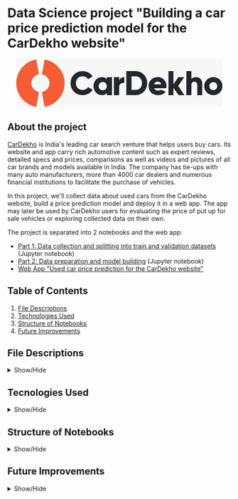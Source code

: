 # Data Science project "Building a car price prediction model for the CarDekho website"
<p align="center">
  <img src="https://github.com/ZaikaBohdan/ds_car_price_proj/blob/main/imgs/car_dekho.jpg?raw=true" />
</p>

## About the project
[CarDekho](https://www.cardekho.com/) is India's leading car search venture that helps users buy cars. Its website and app carry rich automotive content such as expert reviews, detailed specs and prices, comparisons as well as videos and pictures of all car brands and models available in India. The company has tie-ups with many auto manufacturers, more than 4000 car dealers and numerous financial institutions to facilitate the purchase of vehicles.

In this project, we'll collect data about used cars from the CarDekho website, build a price prediction model and deploy it in a web app. The app may later be used by CarDekho users for evaluating the price of put up for sale vehicles or exploring collected data on their own.

The project is separated into 2 notebooks and the web app:
* [Part 1: Data collection and splitting into train and validation datasets](https://nbviewer.org/github/ZaikaBohdan/ds_car_price_proj/blob/main/car_price_part_1.ipynb) (Jupyter notebook)
* [Part 2: Data preparation and model building](https://nbviewer.org/github/ZaikaBohdan/ds_car_price_proj/blob/main/car_price_part_2.ipynb) (Jupyter notebook)
* [Web App "Used car price prediction for the CarDekho website"](https://share.streamlit.io/zaikabohdan/ds_car_price_proj/main/app/app.py)

## Table of Contents
1. [File Descriptions](#File_Description)
2. [Technologies Used](#Technologies_Used)    
3. [Structure of Notebooks](#Structure_of_Notebooks)
4. [Future Improvements](#Future_Improvements)

## File Descriptions
<details>
<a name="File_Description"></a>
<summary>Show/Hide</summary>
<br>

* **[app](https://github.com/ZaikaBohdan/ds_car_price_proj/tree/main/app)**: folder containing files for creating the [web app](https://share.streamlit.io/zaikabohdan/ds_car_price_proj/main/app/app.py)
  * **app.py**: file with code related to app interface
  * **func.py**: file with code related to data processing and predicting car prices
  * **requirements.txt**: file with list of required Python lybraries for the web app 
* **[data](https://github.com/ZaikaBohdan/ds_car_price_proj/tree/main/data)**: folder containing all data files
  * **Car details v3.csv**: [Vehicle dataset](https://www.kaggle.com/nehalbirla/vehicle-dataset-from-cardekho?select=Car+details+v3.csv) from Kaggle
  * **Cardekho_Extract.csv**: [Used Car Prices in India](https://www.kaggle.com/saisaathvik/used-cars-dataset-from-cardekhocom?select=Cardekho_Extract.csv) dataset from Kaggle
  * **train.csv**, **valid.csv**: splitted pre-cleaned (with methods that don't cause data leakage) data, result of the first notebook  [Part 1: Data collection and splitting into train and validation datasets](https://nbviewer.org/github/ZaikaBohdan/ds_car_price_proj/blob/main/car_price_part_2.ipynb)
  * **clean_train.csv**: cleaned train dataset used for model building
  * **valid_without_price.csv**: validation dataset without car price column (*selling_price_inr*)
* **[imgs](https://github.com/ZaikaBohdan/ds_car_price_proj/tree/main/imgs)**: folder with images used in jupyter notebooks and README
* **[model](https://github.com/ZaikaBohdan/ds_car_price_proj/tree/main/model)**: folder containing trained Random Forest Regression model saved with pickle
* **[car_price_part_1.ipynb](https://nbviewer.org/github/ZaikaBohdan/ds_car_price_proj/blob/main/car_price_part_1.ipynb)**: notebook with data collection and splitting
* **[car_price_part_2.ipynb](https://nbviewer.org/github/ZaikaBohdan/ds_car_price_proj/blob/main/car_price_part_2.ipynb)**: notebook with data preparation and model building
</details>
  
## Tecnologies Used
<details>
<a name="Technologies_Used"></a>
<summary>Show/Hide</summary>
<br>
    
* **Python**
* **Pandas**
* **Numpy**
* **Matplotlib**
* **Seaborn**
* **Scikit-Learn**
* **Streamlit**
</details>

## Structure of Notebooks
<details>
<a name="Structure_of_Notebooks"></a>
<summary>Show/Hide</summary>
<br>
    
[Part 1: Data collection and splitting into train and validation datasets](https://nbviewer.org/github/ZaikaBohdan/ds_car_price_proj/blob/main/car_price_part_1.ipynb)
  * Data Collection
  * Create train and validation datasets
    * Find corresponding and non-corresponding columns of both datasets
    * Data cleaning of [Vehicle dataset](https://www.kaggle.com/nehalbirla/vehicle-dataset-from-cardekho?select=Car+details+v3.csv)
    * Data cleaning of [Used Car Prices in India](https://www.kaggle.com/saisaathvik/used-cars-dataset-from-cardekhocom?select=Cardekho_Extract.csv)
    * Combine the datasets
    * Manage duplicate rows, outliers and null values (with methods that don't cause data leakage for future train/validation split)
    * Split data into train and validation datasets
<br>
  
[Part 2: Data preparation and model building](https://nbviewer.org/github/ZaikaBohdan/ds_car_price_proj/blob/main/car_price_part_2.ipynb)
  * Data cleaning of train dataset
  * Exploratory data analysis
  * Feature Engineering
  * Model Building
</details>

## Future Improvements
<details>
<a name="Future_Improvements"></a>
<summary>Show/Hide</summary>
<br>

* Add feature selection
* Try using different regression models

